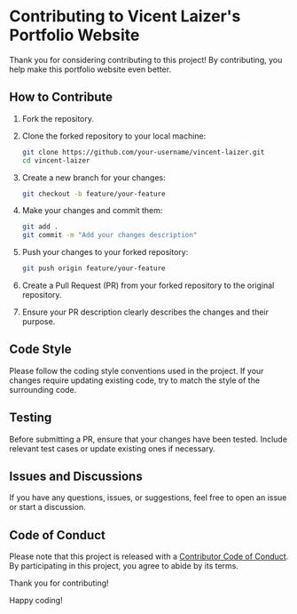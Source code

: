 # Contributing to Vicent Laizer's Portfolio Website

Thank you for considering contributing to this project! By contributing, you help make this portfolio website even better.

## How to Contribute

1. Fork the repository.
2. Clone the forked repository to your local machine:

    ```bash
    git clone https://github.com/your-username/vincent-laizer.git
    cd vincent-laizer
    ```

3. Create a new branch for your changes:

    ```bash
    git checkout -b feature/your-feature
    ```

4. Make your changes and commit them:

    ```bash
    git add .
    git commit -m "Add your changes description"
    ```

5. Push your changes to your forked repository:

    ```bash
    git push origin feature/your-feature
    ```

6. Create a Pull Request (PR) from your forked repository to the original repository.

7. Ensure your PR description clearly describes the changes and their purpose.

## Code Style

Please follow the coding style conventions used in the project. If your changes require updating existing code, try to match the style of the surrounding code.

## Testing

Before submitting a PR, ensure that your changes have been tested. Include relevant test cases or update existing ones if necessary.

## Issues and Discussions

If you have any questions, issues, or suggestions, feel free to open an issue or start a discussion.

## Code of Conduct

Please note that this project is released with a [Contributor Code of Conduct](CODE_OF_CONDUCT.md). By participating in this project, you agree to abide by its terms.

Thank you for contributing!

Happy coding!
